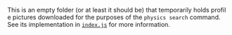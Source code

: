 This is an empty folder (or at least it should be) that temporarily holds profil
e pictures downloaded for the purposes of the `physics search` command. See its implementation in [`index.js`](../../index.js) for more information.
